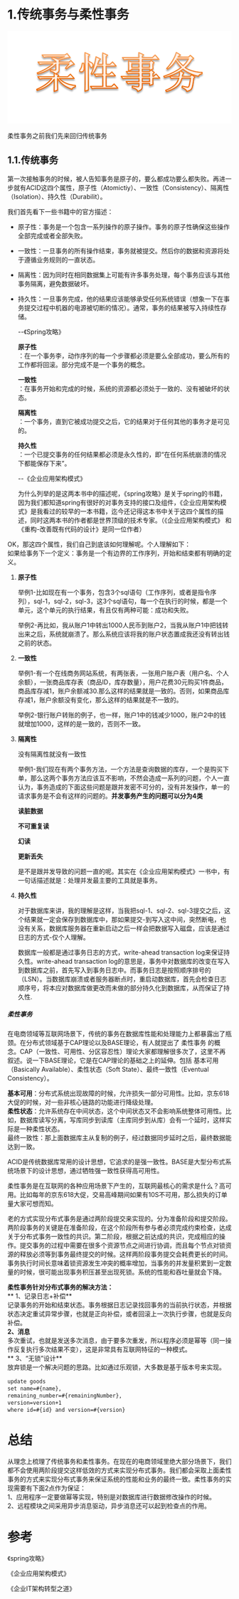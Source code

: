 # 1.传统事务与柔性事务

![](/static/image/4098122-b2201aecff0ac46f.webp)

柔性事务之前我们先来回归传统事务

## 1.1.传统事务

第一次接触事务的时候，被人告知事务是原子的，要么都成功要么都失败。再进一步就有ACID这四个属性，原子性（Atomictiy）、一致性（Consistency）、隔离性（Isolation）、持久性（Durabilit）。

我们首先看下一些书籍中的官方描述：

* 原子性：事务是一个包含一系列操作的原子操作。事务的原子性确保这些操作全部完成或者全部失败。
* 一致性：一旦事务的所有操作结束，事务就被提交。然后你的数据和资源将处于遵循业务规则的一直状态。
* 隔离性：因为同时在相同数据集上可能有许多事务处理，每个事务应该与其他事务隔离，避免数据破坏。
* 持久性：一旦事务完成，他的结果应该能够承受任何系统错误（想象一下在事务提交过程中机器的电源被切断的情况）。通常，事务的结果被写入持续性存储。

  --《Spring攻略》

  **原子性**  
  ：在一个事务李，动作序列的每一个步骤都必须是要么全部成功，要么所有的工作都将回滚。部分完成不是一个事务的概念。

  **一致性**  
  ：在事务开始和完成的时候，系统的资源都必须处于一致的、没有被破坏的状态。

  **隔离性**  
  ：一个事务，直到它被成功提交之后，它的结果对于任何其他的事务才是可见的。

  **持久性**  
  ：一个已提交事务的任何结果都必须是永久性的，即“在任何系统崩溃的情况下都能保存下来”。

  --《企业应用架构模式》

  为什么列举的是这两本书中的描述呢，《spring攻略》是关于spring的书籍，因为我们都知道spring有很好的对事务支持的接口及组件，《企业应用架构模式》是我看过的较早的一本书籍，迄今还记得这本书中关于这四个属性的描述，同时这两本书的作者都是世界顶级的技术专家。（《企业应用架构模式》 和《重构-改善既有代码的设计》是同一位作者）

OK，那这四个属性，我们自己到底该如何理解呢。个人理解如下：  
 如果给事务下一个定义：事务是一个有边界的工作序列，开始和结束都有明确的定义。

1. **原子性**

   举例1-比如现在有一个事务，包含3个sql语句（工作序列，或者是指令序列），sql-1，sql-2，sql-3，这3个sql语句，每一个在执行的时候，都是一个单元，这个单元的执行结果，有且仅有两种可能：成功和失败。

   举例2-再比如，我从账户1中转出1000人民币到账户2，当我从账户1中把钱转出来之后，系统就崩溃了。那么系统应该将我的账户状态置成我还没有转出钱之前的状态。

2. **一致性**

   举例1-有一个在线商务网站系统，有两张表，一张用户账户表（用户名、个人余额），一张商品库存表（商品ID，库存数量），用户花费30元购买1件商品，商品库存减1，账户余额减30.那么这样的结果就是一致的。否则，如果商品库存减1，账户余额没有变化，那么这样的结果就是不一致的。

   举例2-银行账户转账的例子，也一样，账户1中的钱减少1000，账户2中的钱就增加1000，这样的是一致的，否则不一致。

3. **隔离性**

   没有隔离性就没有一致性

   举例1-我们现在有两个事务方法，一个方法是查询数据的库存，一个是购买下单，那么这两个事务方法应该互不影响，不然会造成一系列的问题，个人一直认为，事务造成的下面这些问题是跟并发密不可分的，没有并发操作，单一的请求事务是不会有这样的问题的。**并发事务产生的问题可以分为4类**

   **读脏数据**

   **不可重复读**

   **幻读**

   **更新丢失**

   是不是跟并发导致的问题一直的呢。其实在《企业应用架构模式》一书中，有一句话描述就是：处理并发最主要的工具就是事务。

4. **持久性**

   对于数据库来讲，我的理解是这样，当我把sql-1、sql-2、sql-3提交之后，这个结果就一定会保存到数据库中，那如果提交-到写入这中间，突然断电，也没有关系，数据库服务器在重新启动之后一样会把数据写入磁盘，应该是通过日志的方式-仅个人理解。

   数据库一般都是通过事务日志的方式，write-ahead transaction log来保证持久性。write-ahead transaction log的意思是，事务中对数据库的改变在写入到数据库之前，首先写入到事务日志中。而事务日志是按照顺序排号的（LSN）。当数据库崩溃或者服务器断点时，重启动数据库，首先会检查日志顺序号，将本应对数据库做更改而未做的部分持久化到数据库，从而保证了持久性.

##### 柔性事务

在电商领域等互联网场景下，传统的事务在数据库性能和处理能力上都暴露出了瓶颈。在分布式领域基于CAP理论以及BASE理论，有人就提出了 柔性事务 的概念。CAP（一致性、可用性、分区容忍性）理论大家都理解很多次了，这里不再叙述。说一下BASE理论，它是在CAP理论的基础之上的延伸。包括 基本可用（Basically Available）、柔性状态（Soft State）、最终一致性（Eventual Consistency）。

**基本可用**：分布式系统出现故障的时候，允许损失一部分可用性。比如，京东618大促的时候，对一些非核心链路的功能进行降级处理。  
**柔性状态**：允许系统存在中间状态，这个中间状态又不会影响系统整体可用性。比如，数据库读写分离，写库同步到读库（主库同步到从库）会有一个延时，这样实际是一种柔性状态。  
 最终一致性：那上面数据库主从复制的例子，经过数据同步延时之后，最终数据能达到一致。

ACID是传统数据库常用的设计思想，它追求的是强一致性。BASE是大型分布式系统场景下的设计思想，通过牺牲强一致性获得高可用性。

柔性事务是在互联网的各种应用场景下产生的，互联网最核心的需求是什么？高可用。比如每年的京东618大促，交易高峰期间如果有10S不可用，那么损失的订单量大家可想而知。

老的方式实现分布式事务是通过两阶段提交来实现的。分为准备阶段和提交阶段。两阶段事务的关键是在准备阶段，在这个阶段所有参与者必须完成约束检查，达成关于分布式事务一致性的共识。第二阶段，根据之前达成的共识，完成相应的操作。提交事务的过程中需要在很多个资源节点之间进行协调，而且每个节点对锁资源的释放必须等到事务最终提交的时候。这样两阶段事务提交会耗费更长的时间。事务执行时间长意味着锁资源发生冲突的概率增加，当事务的并发量积累到一定数量的时候，很可能出现事务积压甚至出现死锁。系统的性能和吞吐量就会下降。

**柔性事务针对分布式事务的解决方法：**  
** 1、记录日志+补偿**  
 记录事务的开始和结束状态。事务根据日志记录找回事务的当前执行状态，并根据状态决定重试异常步骤，也就是正向补偿，或者回滚上一次执行步骤，也就是反向补偿。  
 **2、消息**  
 多次重试，也就是发送多次消息，由于要多次重发，所以程序必须是幂等（同一操作反复执行多次结果不变），这是非常具有互联网特征的一种模式。  
** 3、“无锁”设计**  
 放弃锁是一个解决问题的思路。比如通过乐观锁，大多数是基于版本号来实现。

```
update goods
set name=#{name},
remaining_number=#{remainingNumber},
version=version+1
where id=#{id} and version=#{version}
```

# 总结

从理念上梳理了传统事务和柔性事务。在现在的电商领域里绝大部分场景下，我们都不会使用两阶段提交这样低效的方式来实现分布式事务。我们都会采取上面柔性事务的方式来实现分布式事务来保证系统的性能和业务的最终一致。柔性事务的实现需要有下面2点作为保证：  
 1、应用程序一定要做幂等实现，特别是对数据库进行数据修改操作的时候。  
 2、远程模块之间采用异步消息驱动，异步消息还可以起到检查点的作用。

# 参考

《spring攻略》

《企业应用架构模式》

《企业IT架构转型之道》

